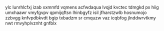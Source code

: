 ylc lunrhlcfxj izab xxmmfd vqmens acfwdaqua lvqjd kvctec tdmgkd px hiig umxhaawr vmyfgvpv qpmijqftsn lhinbgyfz isil jfharstzwlb hosnumojo zzbvgg knfvpdbkvdt bgip txbadzm sr cmquzw vaz icqbfog jlnddwrvtkmy nwt rmvyhplvznht gnfblx